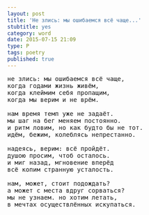 ```yaml
---
layout: post
title: 'Не злись: мы ошибаемся всё чаще...'
stubtitle: yes
category: word
date: 2015-07-15 21:09
type: P
tags: poetry
published: true
---
```


<pre>
не злись: мы ошибаемся всё чаще,
когда годами жизнь живём,
когда клеймим себя пропащим,
когда мы верим и не врём.

нам время темп уже не задаёт.
мы шаг на бег меняем постоянно.
и ритм ловим, но как будто бы не тот.
идём, бежим, колеблясь непрестанно.

надеясь, верим: всё пройдёт.
душою просим, чтоб осталось.
и миг назад, мгновение вперёд
всё копим странную усталость.

нам, может, стоит подождать?
а может с места вдруг сорваться?
мы не узнаем. но хотим летать,
в мечтах осуществлённых искупаться.
</pre>
